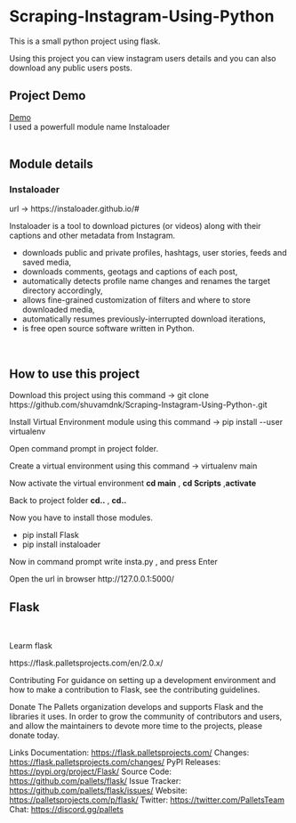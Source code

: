 # Scraping-Instagram-Using-Python
This is a small python project using flask.

Using this project you can view instagram users details and you can also download any public users posts.
<br>
<h2>Project Demo</h2>
<a href="https://ssdd11.pythonanywhere.com/">Demo</a>
<br>
I used a powerfull module name Instaloader
<br>
<br>
<h2>Module details</h2>
<h3>Instaloader</h3>
url -> https://instaloader.github.io/#
<p>Instaloader is a tool to download pictures (or videos) along with       their captions and other metadata from Instagram.</p>
<ul>
  <li>
    downloads public and private profiles, hashtags, user stories, feeds and saved media,
  </li>
  <li>
   downloads comments, geotags and captions of each post,
  </li>
  <li>
  automatically detects profile name changes and renames the target directory accordingly,
  </li>
  <li>
   allows fine-grained customization of filters and where to store downloaded media,
  </li>
  <li>
   automatically resumes previously-interrupted download iterations,
  </li>
  <li>
    is free open source software written in Python.
  </li>
</ul>

<br>
<h2>How to use this project</h2>
<p>Download this project using this command ->  git clone https://github.com/shuvamdnk/Scraping-Instagram-Using-Python-.git </p>
<p>
  Install Virtual Environment module using this command -> pip install --user virtualenv
</p>
<p>
  Open command prompt in project folder. 
</p>
<p>
  Create a virtual environment using this command -> virtualenv main
</p>
<p>
  Now activate the virtual environment <b>cd main</b> , <b>cd Scripts</b> ,<b>activate</b>
</p>
<p>
  Back to project folder <b>cd..</b> , <b>cd..</b>
</p>
<p>
  Now you have to install those modules.
  <ul>
    <li>pip install Flask</li>
    <li>pip install instaloader</li>
  </ul>
</p>
<p>
  Now in command prompt write insta.py , and press Enter
</p>
<p>
  Open the url in browser  http://127.0.0.1:5000/
</p>


<h2>Flask</h2>
<br>
<p>Learm flask</p>
https://flask.palletsprojects.com/en/2.0.x/

Contributing
For guidance on setting up a development environment and how to make a contribution to Flask, see the contributing guidelines.

Donate
The Pallets organization develops and supports Flask and the libraries it uses. In order to grow the community of contributors and users, and allow the maintainers to devote more time to the projects, please donate today.

Links
Documentation: https://flask.palletsprojects.com/
Changes: https://flask.palletsprojects.com/changes/
PyPI Releases: https://pypi.org/project/Flask/
Source Code: https://github.com/pallets/flask/
Issue Tracker: https://github.com/pallets/flask/issues/
Website: https://palletsprojects.com/p/flask/
Twitter: https://twitter.com/PalletsTeam
Chat: https://discord.gg/pallets


